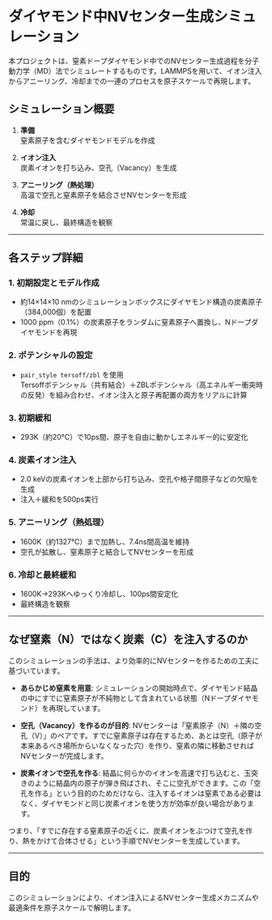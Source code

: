 
# ダイヤモンド中NVセンター生成シミュレーション

本プロジェクトは、窒素ドープダイヤモンド中でのNVセンター生成過程を分子動力学（MD）法でシミュレートするものです。LAMMPSを用いて、イオン注入からアニーリング、冷却までの一連のプロセスを原子スケールで再現します。

## シミュレーション概要

1. **準備**  
	窒素原子を含むダイヤモンドモデルを作成

2. **イオン注入**  
	炭素イオンを打ち込み、空孔（Vacancy）を生成

3. **アニーリング（熱処理）**  
	高温で空孔と窒素原子を結合させNVセンターを形成

4. **冷却**  
	常温に戻し、最終構造を観察

---

## 各ステップ詳細

### 1. 初期設定とモデル作成

- 約14×14×10 nmのシミュレーションボックスにダイヤモンド構造の炭素原子（384,000個）を配置
- 1000 ppm（0.1%）の炭素原子をランダムに窒素原子へ置換し、Nドープダイヤモンドを再現

### 2. ポテンシャルの設定

- `pair_style tersoff/zbl` を使用  
  Tersoffポテンシャル（共有結合）＋ZBLポテンシャル（高エネルギー衝突時の反発）を組み合わせ、イオン注入と原子再配置の両方をリアルに計算

### 3. 初期緩和

- 293K（約20℃）で10ps間、原子を自由に動かしエネルギー的に安定化

### 4. 炭素イオン注入

- 2.0 keVの炭素イオンを上部から打ち込み、空孔や格子間原子などの欠陥を生成
- 注入＋緩和を500ps実行

### 5. アニーリング（熱処理）

- 1600K（約1327℃）まで加熱し、7.4ns間高温を維持
- 空孔が拡散し、窒素原子と結合してNVセンターを形成

### 6. 冷却と最終緩和

- 1600K→293Kへゆっくり冷却し、100ps間安定化
- 最終構造を観察

---


## なぜ窒素（N）ではなく炭素（C）を注入するのか

このシミュレーションの手法は、より効率的にNVセンターを作るための工夫に基づいています。

- **あらかじめ窒素を用意**: シミュレーションの開始時点で、ダイヤモンド結晶の中にすでに窒素原子が不純物として含まれている状態（Nドープダイヤモンド）を再現しています。

- **空孔（Vacancy）を作るのが目的**: NVセンターは「窒素原子（N）＋隣の空孔（V）」のペアです。すでに窒素原子は存在するため、あとは空孔（原子が本来あるべき場所からいなくなった穴）を作り、窒素の隣に移動させればNVセンターが完成します。

- **炭素イオンで空孔を作る**: 結晶に何らかのイオンを高速で打ち込むと、玉突きのように結晶内の原子が弾き飛ばされ、そこに空孔ができます。この「空孔を作る」という目的のためだけなら、注入するイオンは窒素である必要はなく、ダイヤモンドと同じ炭素イオンを使う方が効率が良い場合があります。

つまり、「すでに存在する窒素原子の近くに、炭素イオンをぶつけて空孔を作り、熱をかけて合体させる」という手順でNVセンターを生成しています。

---

## 目的

このシミュレーションにより、イオン注入によるNVセンター生成メカニズムや最適条件を原子スケールで解明します。